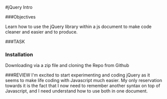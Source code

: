 #jQuery Intro

###Objectives

Learn how to use the jQuery library within a js document to make code cleaner and easier and to produce.

###TASK


### Installation 
Downloading via a zip file and cloning the Repo from Github

###REVIEW
I'm excited to start experimenting and coding jQuery as it seems to make life coding with Javascript much easier. My only reservation towards it is the fact that I now need to remember another syntax on top of Javascript, and I need understand how to use both in one document.